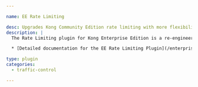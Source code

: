 ```yaml
---

name: EE Rate Limiting

desc: Upgrades Kong Community Edition rate limiting with more flexibility and higher performance
description: |
  The Rate Limiting plugin for Kong Enterprise Edition is a re-engineered version of the incredibly popular Community Edition Rate Limiting plugin, with greatly enhanced configuration options and performance.

  * [Detailed documentation for the EE Rate Limiting Plugin](/enterprise/latest/plugins/rate-limiting-advanced/)

type: plugin
categories:
  - traffic-control

---
```


